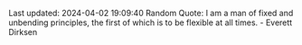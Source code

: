 Last updated: 2024-04-02 19:09:40
Random Quote: I am a man of fixed and unbending principles, the first of which is to be flexible at all times. - Everett Dirksen